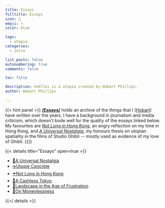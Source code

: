 ```yaml
---
title: Essays
fulltitle: Essays
icon: 📄
emoji: ¤
color: blue

tags: 
  - utopia
categories:
  - intro

list_posts: false
autonumbering: true
comments: false

toc: false

description: Vekllei is a utopia created by Hobart Phillips.
author: Hobart Phillips
 
---
```


{{< hint panel >}}
[**/Essays/**](/news/essays/) holds an archive of the things that I ([Hobart](/news/about/)) have written over the years. I have a background in journalism and media criticism, which doesn't bode well for the quality of the essays linked below. My favourites are [*Not Long in Hong Kong*](/news/essays/hongkong/), an angry reflection on my time in Hong Kong, and [*A Universal Nostalgia*](/news/essays/ghibli/), my honours thesis on utopian spatiality in the films of Studio Ghibli -- mostly used as evidence of my love of Ghibli.
{{</hint>}}

{{< details title="Essays" open=true >}}
- <a href="/news/essays/ghibli/"><span class="navicon">🫧</span>A Universal Nostalgia</a>
- <a href="/news/essays/utopie/"><span class="navicon">☕️</span>Utopie Concrète</a>
- <a href="/news/essays/hongkong/"><span class="navicon">☂️</span>Not Long in Hong Kong</a>
- <a href="/news/essays/tokyo/"><span class="navicon">🍜</span>A Cashless Tokyo</a>
- <a href="/news/essays/waugh/"><span class="navicon">🍾</span>Landscape in the Age of Frustration</a>
- <a href="/news/essays/moneylessness/"><span class="navicon">💸</span>On Moneylessness</a>

{{</ details >}}